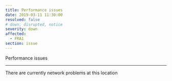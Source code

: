 ```yaml
---
title: Performance issues
date: 2019-03-11 11:30:00
resolved: false
# down, disrupted, notice
severity: down
affected:
  - FRA1
section: issue
---
```


Performance issues

---

There are currently network problems at this location
